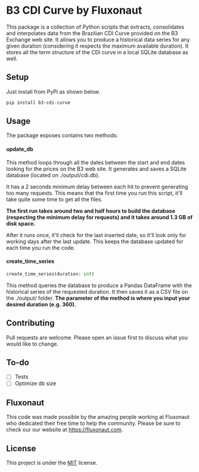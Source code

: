 # B3 CDI Curve by Fluxonaut

This package is a collection of Python scripts that extracts, consolidates and interpolates data from the Brazilian CDI Curve provided on the B3 Exchange web site.
It allows you to produce a historical data series for any given duration (considering it respects the maximum available duration). It stores all the term structure of the CDI curve in a local SQLite database as well.

## Setup

Just install from PyPi as shown below. 

```bash
pip install b3-cdi-curve
```
## Usage

The package exposes contains two methods:

#### update_db

This method loops through all the dates between the start and end dates looking for the prices on the B3 web site. It generates and saves a SQLite database (located on ./output/cdi.db).

It has a 2 seconds minimum delay between each hit to prevent generating too many requests. This means that the first time you run this script, it'll take quite some time to get all the files. 

**The first run takes around two and half hours to build the database (respecting the minimum delay for requests) and it takes around 1.3 GB of disk space.**

After it runs once, it'll check for the last inserted date, so it'll look only for working days after the last update. This keeps the database updated for each time you run the code.

#### create_time_series

```python
create_time_series(duration: int)
```

This method queries the database to produce a Pandas DataFrame with the historical series of the requested duration. It then saves it as a CSV file on the ./output/ folder.
**The parameter of the method is where you input your desired duration (e.g. 360).**

## Contributing
Pull requests are welcome. Please open an issue first to discuss what you would like to change.

## To-do
- [ ] Tests
- [ ] Optimize db size

## Fluxonaut
This code was made possible by the amazing people working at Fluxonaut who dedicated their free time to help the community. Please be sure to check our our website at https://fluxonaut.com.

## License
This project is under the [MIT](https://opensource.org/licenses/MIT) license.

